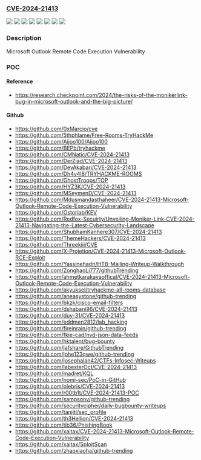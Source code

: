 ### [CVE-2024-21413](https://cve.mitre.org/cgi-bin/cvename.cgi?name=CVE-2024-21413)
![](https://img.shields.io/static/v1?label=Product&message=Microsoft%20365%20Apps%20for%20Enterprise&color=blue)
![](https://img.shields.io/static/v1?label=Product&message=Microsoft%20Office%202016&color=blue)
![](https://img.shields.io/static/v1?label=Product&message=Microsoft%20Office%202019&color=blue)
![](https://img.shields.io/static/v1?label=Product&message=Microsoft%20Office%20LTSC%202021&color=blue)
![](https://img.shields.io/static/v1?label=Version&message=16.0.0%3C%2016.0.5435.1001%20&color=brighgreen)
![](https://img.shields.io/static/v1?label=Version&message=16.0.1%3C%20https%3A%2F%2Faka.ms%2FOfficeSecurityReleases%20&color=brighgreen)
![](https://img.shields.io/static/v1?label=Version&message=19.0.0%3C%20https%3A%2F%2Faka.ms%2FOfficeSecurityReleases%20&color=brighgreen)
![](https://img.shields.io/static/v1?label=Vulnerability&message=CWE-20%3A%20Improper%20Input%20Validation&color=brighgreen)

### Description

Microsoft Outlook Remote Code Execution Vulnerability

### POC

#### Reference
- https://research.checkpoint.com/2024/the-risks-of-the-monikerlink-bug-in-microsoft-outlook-and-the-big-picture/

#### Github
- https://github.com/0xMarcio/cve
- https://github.com/5thphlame/Free-Rooms-TryHackMe
- https://github.com/Aijoo100/Aijoo100
- https://github.com/BEPb/tryhackme
- https://github.com/CMNatic/CVE-2024-21413
- https://github.com/DerZiad/CVE-2024-21413
- https://github.com/DevAkabari/CVE-2024-21413
- https://github.com/Dh4v4l8/TRYHACKME-ROOMS
- https://github.com/GhostTroops/TOP
- https://github.com/HYZ3K/CVE-2024-21413
- https://github.com/MSeymenD/CVE-2024-21413
- https://github.com/Mdusmandasthaheer/CVE-2024-21413-Microsoft-Outlook-Remote-Code-Execution-Vulnerability
- https://github.com/Ostorlab/KEV
- https://github.com/Redfox-Secuirty/Unveiling-Moniker-Link-CVE-2024-21413-Navigating-the-Latest-Cybersecurity-Landscape
- https://github.com/ShubhamKanhere307/CVE-2024-21413
- https://github.com/ThemeHackers/CVE-2024-21413
- https://github.com/Threekiii/CVE
- https://github.com/X-Projetion/CVE-2024-21413-Microsoft-Outlook-RCE-Exploit
- https://github.com/Yassinehadri/HTB-Mailing-Writeup-Walkthrough
- https://github.com/ZonghaoLi777/githubTrending
- https://github.com/ahmetkarakayaoffical/CVE-2024-21413-Microsoft-Outlook-Remote-Code-Execution-Vulnerability
- https://github.com/akyuksel/tryhackme-all-rooms-database
- https://github.com/aneasystone/github-trending
- https://github.com/bkzk/cisco-email-filters
- https://github.com/dshabani96/CVE-2024-21413
- https://github.com/duy-31/CVE-2024-21413
- https://github.com/eddmen2812/lab_hacking
- https://github.com/fireinrain/github-trending
- https://github.com/fkie-cad/nvd-json-data-feeds
- https://github.com/hktalent/bug-bounty
- https://github.com/jafshare/GithubTrending
- https://github.com/johe123qwe/github-trending
- https://github.com/josephalan42/CTFs-Infosec-Witeups
- https://github.com/labesterOct/CVE-2024-21413
- https://github.com/madret/KQL
- https://github.com/nomi-sec/PoC-in-GitHub
- https://github.com/olebris/CVE-2024-21413
- https://github.com/r00tb1t/CVE-2024-21413-POC
- https://github.com/sampsonv/github-trending
- https://github.com/securitycipher/daily-bugbounty-writeups
- https://github.com/tanjiti/sec_profile
- https://github.com/th3Hellion/CVE-2024-21413
- https://github.com/tib36/PhishingBook
- https://github.com/xaitax/CVE-2024-21413-Microsoft-Outlook-Remote-Code-Execution-Vulnerability
- https://github.com/xaitax/SploitScan
- https://github.com/zhaoxiaoha/github-trending

